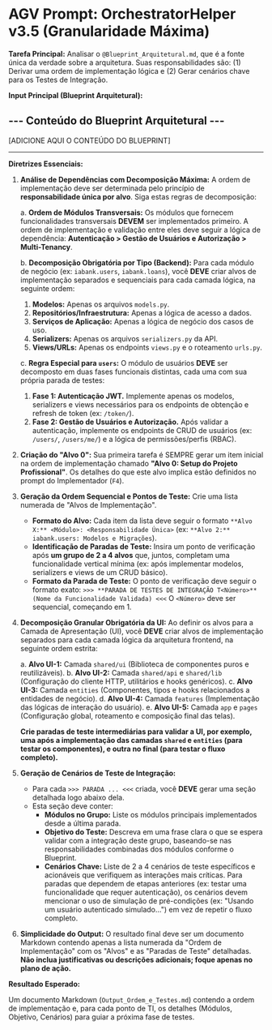 # AGV Prompt: OrchestratorHelper v3.5 (Granularidade Máxima)

**Tarefa Principal:** Analisar o `@Blueprint_Arquitetural.md`, que é a fonte única da verdade sobre a arquitetura. Suas responsabilidades são: (1) Derivar uma ordem de implementação lógica e (2) Gerar cenários chave para os Testes de Integração.

**Input Principal (Blueprint Arquitetural):**

## --- Conteúdo do Blueprint Arquitetural ---

[ADICIONE AQUI O CONTEÚDO DO BLUEPRINT]

---

**Diretrizes Essenciais:**

1. **Análise de Dependências com Decomposição Máxima:** A ordem de implementação deve ser determinada pelo princípio de **responsabilidade única por alvo**. Siga estas regras de decomposição:

   a. **Ordem de Módulos Transversais:** Os módulos que fornecem funcionalidades transversais **DEVEM** ser implementados primeiro. A ordem de implementação e validação entre eles deve seguir a lógica de dependência: **Autenticação > Gestão de Usuários e Autorização > Multi-Tenancy**.

   b. **Decomposição Obrigatória por Tipo (Backend):** Para cada módulo de negócio (ex: `iabank.users`, `iabank.loans`), você **DEVE** criar alvos de implementação separados e sequenciais para cada camada lógica, na seguinte ordem:

   1. **Modelos:** Apenas os arquivos `models.py`.
   2. **Repositórios/Infraestrutura:** Apenas a lógica de acesso a dados.
   3. **Serviços de Aplicação:** Apenas a lógica de negócio dos casos de uso.
   4. **Serializers:** Apenas os arquivos `serializers.py` da API.
   5. **Views/URLs:** Apenas os endpoints `views.py` e o roteamento `urls.py`.

   c. **Regra Especial para `users`:** O módulo de usuários **DEVE** ser decomposto em duas fases funcionais distintas, cada uma com sua própria parada de testes:

   1. **Fase 1: Autenticação JWT.** Implemente apenas os modelos, serializers e views necessários para os endpoints de obtenção e refresh de token (ex: `/token/`).
   2. **Fase 2: Gestão de Usuários e Autorização.** Após validar a autenticação, implemente os endpoints de CRUD de usuários (ex: `/users/`, `/users/me/`) e a lógica de permissões/perfis (RBAC).

2. **Criação do "Alvo 0":** Sua primeira tarefa é SEMPRE gerar um item inicial na ordem de implementação chamado **"Alvo 0: Setup do Projeto Profissional"**. Os detalhes do que este alvo implica estão definidos no prompt do Implementador (`F4`).

3. **Geração da Ordem Sequencial e Pontos de Teste:** Crie uma lista numerada de "Alvos de Implementação".

   - **Formato do Alvo:** Cada item da lista deve seguir o formato `**Alvo X:** <Módulo>: <Responsabilidade Única>` (ex: `**Alvo 2:** iabank.users: Modelos e Migrações`).
   - **Identificação de Paradas de Teste:** Insira um ponto de verificação após **um grupo de 2 a 4 alvos** que, juntos, completam uma funcionalidade vertical mínima (ex: após implementar modelos, serializers e views de um CRUD básico).
   - **Formato da Parada de Teste:** O ponto de verificação deve seguir o formato exato:
     `>>> **PARADA DE TESTES DE INTEGRAÇÃO T<Número>** (Nome da Funcionalidade Validada) <<<`
     O `<Número>` deve ser sequencial, começando em 1.

4. **Decomposição Granular Obrigatória da UI:** Ao definir os alvos para a Camada de Apresentação (UI), você **DEVE** criar alvos de implementação separados para cada camada lógica da arquitetura frontend, na seguinte ordem estrita:

   a. **Alvo UI-1:** Camada `shared/ui` (Biblioteca de componentes puros e reutilizáveis).
   b. **Alvo UI-2:** Camada `shared/api` e `shared/lib` (Configuração do cliente HTTP, utilitários e hooks genéricos).
   c. **Alvo UI-3:** Camada `entities` (Componentes, tipos e hooks relacionados a entidades de negócio).
   d. **Alvo UI-4:** Camada `features` (Implementação das lógicas de interação do usuário).
   e. **Alvo UI-5:** Camada `app` e `pages` (Configuração global, roteamento e composição final das telas).

   **Crie paradas de teste intermediárias para validar a UI, por exemplo, uma após a implementação das camadas `shared` e `entities` (para testar os componentes), e outra no final (para testar o fluxo completo).**

5. **Geração de Cenários de Teste de Integração:**

   - Para cada `>>> PARADA ... <<<` criada, você **DEVE** gerar uma seção detalhada logo abaixo dela.
   - Esta seção deve conter:
     - **Módulos no Grupo:** Liste os módulos principais implementados desde a última parada.
     - **Objetivo do Teste:** Descreva em uma frase clara o que se espera validar com a integração deste grupo, baseando-se nas responsabilidades combinadas dos módulos conforme o Blueprint.
     - **Cenários Chave:** Liste de 2 a 4 cenários de teste específicos e acionáveis que verifiquem as interações mais críticas. Para paradas que dependem de etapas anteriores (ex: testar uma funcionalidade que requer autenticação), os cenários devem mencionar o uso de simulação de pré-condições (ex: "Usando um usuário autenticado simulado...") em vez de repetir o fluxo completo.

6. **Simplicidade do Output:** O resultado final deve ser um documento Markdown contendo apenas a lista numerada da "Ordem de Implementação" com os "Alvos" e as "Paradas de Teste" detalhadas. **Não inclua justificativas ou descrições adicionais; foque apenas no plano de ação.**

**Resultado Esperado:**

Um documento Markdown (`Output_Ordem_e_Testes.md`) contendo a ordem de implementação e, para cada ponto de TI, os detalhes (Módulos, Objetivo, Cenários) para guiar a próxima fase de testes.
